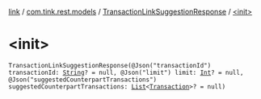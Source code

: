 [link](../../index.md) / [com.tink.rest.models](../index.md) / [TransactionLinkSuggestionResponse](index.md) / [&lt;init&gt;](./-init-.md)

# &lt;init&gt;

`TransactionLinkSuggestionResponse(@Json("transactionId") transactionId: `[`String`](https://kotlinlang.org/api/latest/jvm/stdlib/kotlin/-string/index.html)`? = null, @Json("limit") limit: `[`Int`](https://kotlinlang.org/api/latest/jvm/stdlib/kotlin/-int/index.html)`? = null, @Json("suggestedCounterpartTransactions") suggestedCounterpartTransactions: `[`List`](https://kotlinlang.org/api/latest/jvm/stdlib/kotlin.collections/-list/index.html)`<`[`Transaction`](../-transaction/index.md)`>? = null)`